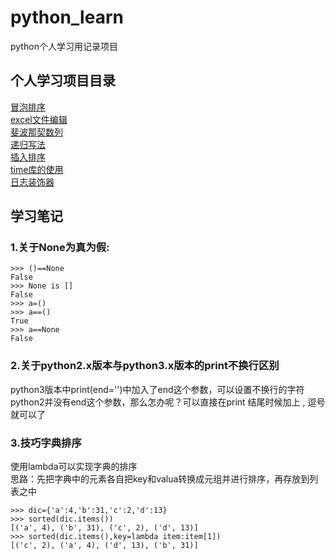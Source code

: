 # python_learn
python个人学习用记录项目
## 个人学习项目目录
[冒泡排序](https://github.com/Jorerds/python_learn/blob/master/Bubble_sort.py)   
[excel文件编辑](https://github.com/Jorerds/python_learn/blob/master/Merge_excel.py)  
[斐波那契数列](https://github.com/Jorerds/python_learn/blob/master/fab.py)  
[递归写法](https://github.com/Jorerds/python_learn/blob/master/factorial.py)  
[插入排序](https://github.com/Jorerds/python_learn/blob/master/inse_sort.py)  
[time库的使用](https://github.com/Jorerds/python_learn/blob/master/times.py)    
[日志装饰器](https://github.com/Jorerds/python_learn/blob/master/decor.py)

## 学习笔记
### 1.关于None为真为假:  
```
>>> ()==None
False
>>> None is []
False
>>> a=()
>>> a==()
True
>>> a==None
False
```                  
### 2.关于python2.x版本与python3.x版本的print不换行区别        
python3版本中print(end='')中加入了end这个参数，可以设置不换行的字符         
python2并没有end这个参数，那么怎办呢？可以直接在print 结尾时候加上 , 逗号就可以了            
### 3.技巧字典排序            
使用lambda可以实现字典的排序             
思路：先把字典中的元素各自把key和valua转换成元组并进行排序，再存放到列表之中                
```
>>> dic={'a':4,'b':31,'c':2,'d':13}
>>> sorted(dic.items())
[('a', 4), ('b', 31), ('c', 2), ('d', 13)]
>>> sorted(dic.items(),key=lambda item:item[1])
[('c', 2), ('a', 4), ('d', 13), ('b', 31)]
```
